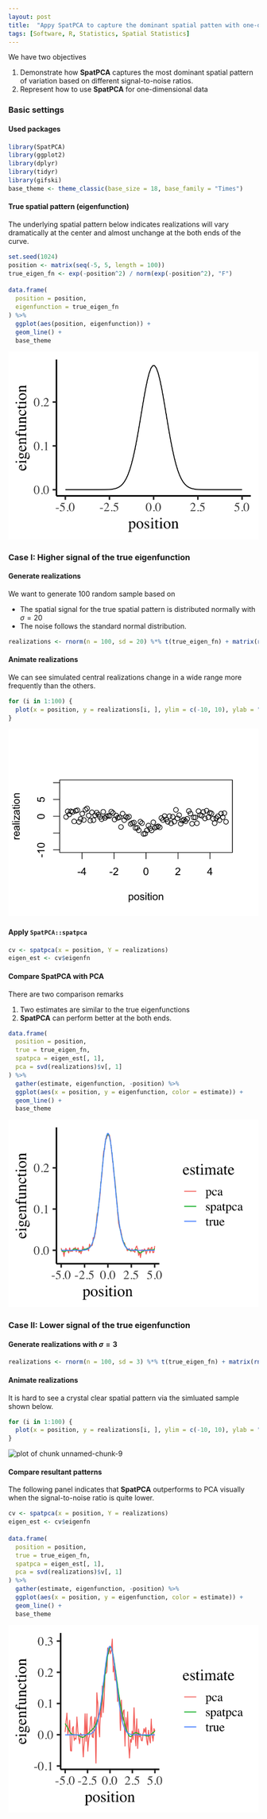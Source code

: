 ```yaml
---
layout: post
title:  "Appy SpatPCA to capture the dominant spatial patten with one-dimensional locations"
tags: [Software, R, Statistics, Spatial Statistics]
---
```



We have two objectives
1. Demonstrate how **SpatPCA** captures the most dominant spatial pattern of variation based on different signal-to-noise ratios.
2. Represent how to use **SpatPCA** for one-dimensional data

### Basic settings
#### Used packages

```r
library(SpatPCA)
library(ggplot2)
library(dplyr)
library(tidyr)
library(gifski)
base_theme <- theme_classic(base_size = 18, base_family = "Times")
```
#### True spatial pattern (eigenfunction)
The underlying spatial pattern below indicates realizations will vary dramatically at the center and almost unchange at the both ends of the curve.

```r
set.seed(1024)
position <- matrix(seq(-5, 5, length = 100))
true_eigen_fn <- exp(-position^2) / norm(exp(-position^2), "F")

data.frame(
  position = position,
  eigenfunction = true_eigen_fn
) %>%
  ggplot(aes(position, eigenfunction)) +
  geom_line() +
  base_theme
```

![plot of chunk unnamed-chunk-3](/figure/posts/2021-01-18-SpatPCA-demo-one-dim-location/unnamed-chunk-3-1.png)

### Case I: Higher signal of the true eigenfunction
#### Generate realizations 
We want to generate 100 random sample based on 
  - The spatial signal for the true spatial pattern is distributed normally with $\sigma=20$
  - The noise follows the standard normal distribution.


```r
realizations <- rnorm(n = 100, sd = 20) %*% t(true_eigen_fn) + matrix(rnorm(n = 100 * 100), 100, 100)
```

#### Animate realizations
We can see simulated central realizations change in a wide range more frequently than the others.

```r
for (i in 1:100) {
  plot(x = position, y = realizations[i, ], ylim = c(-10, 10), ylab = "realization")
}
```

![plot of chunk unnamed-chunk-5](/figure/posts/2021-01-18-SpatPCA-demo-one-dim-location/unnamed-chunk-5-.gif)

#### Apply `SpatPCA::spatpca`

```r
cv <- spatpca(x = position, Y = realizations)
eigen_est <- cv$eigenfn
```
#### Compare **SpatPCA** with PCA
There are two comparison remarks 
  1. Two estimates are similar to the true eigenfunctions
  2. **SpatPCA** can perform better at the both ends.

```r
data.frame(
  position = position,
  true = true_eigen_fn,
  spatpca = eigen_est[, 1],
  pca = svd(realizations)$v[, 1]
) %>%
  gather(estimate, eigenfunction, -position) %>%
  ggplot(aes(x = position, y = eigenfunction, color = estimate)) +
  geom_line() +
  base_theme
```

![plot of chunk unnamed-chunk-7](/figure/posts/2021-01-18-SpatPCA-demo-one-dim-location/unnamed-chunk-7-1.png)

### Case II: Lower signal of the true eigenfunction
#### Generate realizations with $\sigma=3$

```r
realizations <- rnorm(n = 100, sd = 3) %*% t(true_eigen_fn) + matrix(rnorm(n = 100 * 100), 100, 100)
```

#### Animate realizations
It is hard to see a crystal clear spatial pattern via the simluated sample shown below.

```r
for (i in 1:100) {
  plot(x = position, y = realizations[i, ], ylim = c(-10, 10), ylab = "realization")
}
```

![plot of chunk unnamed-chunk-9](/figure/posts/2021-01-18-SpatPCA-demo-one-dim-location/unnamed-chunk-9-.gif)

#### Compare resultant patterns
The following panel indicates that **SpatPCA** outperforms to PCA visually when the signal-to-noise ratio is quite lower.


```r
cv <- spatpca(x = position, Y = realizations)
eigen_est <- cv$eigenfn

data.frame(
  position = position,
  true = true_eigen_fn,
  spatpca = eigen_est[, 1],
  pca = svd(realizations)$v[, 1]
) %>%
  gather(estimate, eigenfunction, -position) %>%
  ggplot(aes(x = position, y = eigenfunction, color = estimate)) +
  geom_line() +
  base_theme
```

![plot of chunk unnamed-chunk-10](/figure/posts/2021-01-18-SpatPCA-demo-one-dim-location/unnamed-chunk-10-1.png)
